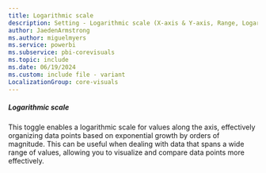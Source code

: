 ```yaml
---
title: Logarithmic scale
description: Setting - Logarithmic scale (X-axis & Y-axis, Range, Logarithmic scale)
author: JaedenArmstrong
ms.author: miguelmyers
ms.service: powerbi
ms.subservice: pbi-corevisuals
ms.topic: include
ms.date: 06/19/2024
ms.custom: include file - variant
LocalizationGroup: core-visuals
---
```

##### Logarithmic scale

This toggle enables a logarithmic scale for values along the axis, effectively organizing data points based on exponential growth by orders of magnitude. This can be useful when dealing with data that spans a wide range of values, allowing you to visualize and compare data points more effectively.
